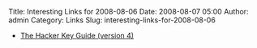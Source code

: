 Title: Interesting Links for 2008-08-06
Date: 2008-08-07 05:00
Author: admin
Category: Links
Slug: interesting-links-for-2008-08-06

-   [The Hacker Key Guide (version 4)][]

  [The Hacker Key Guide (version 4)]: http://www.hackerkey.com/hacker.html
